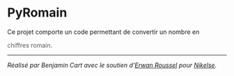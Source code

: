 # PyRomain
 Ce projet comporte un code permettant de convertir un nombre en
<p style="color:#595959">chiffres romain.</p>

***

_Réalisé par Benjamin Cart avec le soutien d'[Erwan Roussel](https://github.com/dimensi0n)
pour [Nikelse](https://github.com/Nikelse)._

